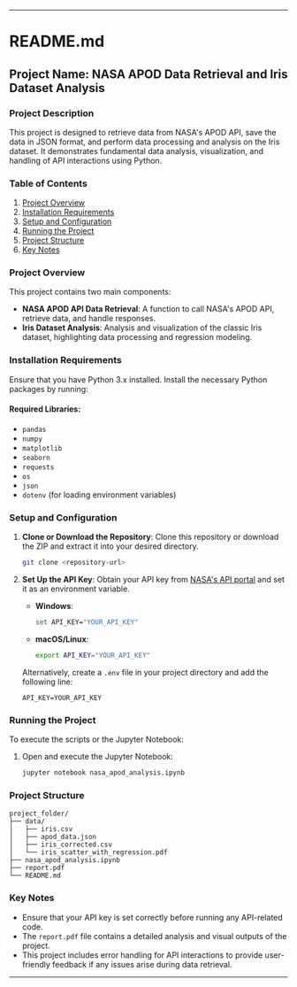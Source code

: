 ---

# README.md

## Project Name: NASA APOD Data Retrieval and Iris Dataset Analysis

### Project Description
This project is designed to retrieve data from NASA's APOD API, save the data in JSON format, and perform data processing and analysis on the Iris dataset. It demonstrates fundamental data analysis, visualization, and handling of API interactions using Python.

### Table of Contents
1. [Project Overview](#project-overview)
2. [Installation Requirements](#installation-requirements)
3. [Setup and Configuration](#setup-and-configuration)
4. [Running the Project](#running-the-project)
5. [Project Structure](#project-structure)
6. [Key Notes](#key-notes)

### Project Overview
This project contains two main components:
- **NASA APOD API Data Retrieval**: A function to call NASA's APOD API, retrieve data, and handle responses.
- **Iris Dataset Analysis**: Analysis and visualization of the classic Iris dataset, highlighting data processing and regression modeling.

### Installation Requirements
Ensure that you have Python 3.x installed. Install the necessary Python packages by running:

#### Required Libraries:
- `pandas`
- `numpy`
- `matplotlib`
- `seaborn`
- `requests`
- `os`
- `json`
- `dotenv` (for loading environment variables)

### Setup and Configuration

1. **Clone or Download the Repository**:
   Clone this repository or download the ZIP and extract it into your desired directory.
   ```bash
   git clone <repository-url>
   ```

2. **Set Up the API Key**:
   Obtain your API key from [NASA's API portal](https://api.nasa.gov/) and set it as an environment variable.

   - **Windows**:
     ```bash
     set API_KEY="YOUR_API_KEY"
     ```
   - **macOS/Linux**:
     ```bash
     export API_KEY="YOUR_API_KEY"
     ```

   Alternatively, create a `.env` file in your project directory and add the following line:
   ```plaintext
   API_KEY=YOUR_API_KEY
   ```

### Running the Project
To execute the scripts or the Jupyter Notebook:


1. Open and execute the Jupyter Notebook:
   ```bash
   jupyter notebook nasa_apod_analysis.ipynb
   ```

### Project Structure
```
project_folder/
├── data/
│   ├── iris.csv
│   ├── apod_data.json
│   ├── iris_corrected.csv
│   └── iris_scatter_with_regression.pdf
├── nasa_apod_analysis.ipynb
├── report.pdf
└── README.md
```

### Key Notes
- Ensure that your API key is set correctly before running any API-related code.
- The `report.pdf` file contains a detailed analysis and visual outputs of the project.
- This project includes error handling for API interactions to provide user-friendly feedback if any issues arise during data retrieval.

---